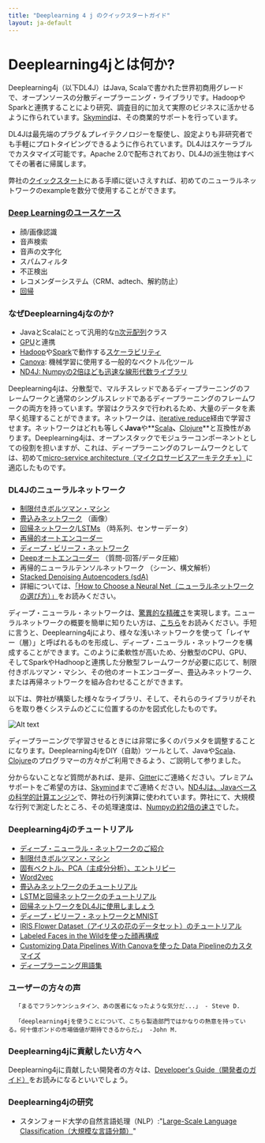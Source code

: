 ```yaml
---
title: "Deeplearning 4 j のクイックスタートガイド"
layout: ja-default
---
```


# Deeplearning4jとは何か?

Deeplearning4j（以下DL4J）はJava, Scalaで書かれた世界初商用グレードで、オープンソースの分散ディープラーニング・ライブラリです。Hadoopや Sparkと連携することにより研究、調査目的に加えて実際のビジネスに活かせるように作られています。[Skymind](http://skymind.io)は、その商業的サポートを行っています。

DL4Jは最先端のプラグ＆プレイテクノロジーを駆使し、設定よりも非研究者でも手軽にプロトタイピングできるように作られています。DL4Jはスケーラブルでカスタマイズ可能です。Apache 2.0で配布されており、DL4Jの派生物はすべてその著者に帰属します。

弊社の[クイックスタート](../ja-quickstart)にある手順に従いさえすれば、初めてのニューラルネットワークのexampleを数分で使用することができます。

### [Deep Learningのユースケース](../use_cases.html)

* 顔/画像認識
* 音声検索
* 音声の文字化
* スパムフィルタ
* 不正検出 
* レコメンダーシステム（CRM、adtech、解約防止）
* [回帰](../linear-regression.html)

### なぜDeeplearning4jなのか? 

* JavaとScalaにとって汎用的な[n次元配列](http://nd4j.org/)クラス
* [GPU](http://nd4j.org/gpu_native_backends.html)と連携
* [Hadoop](https://github.com/deeplearning4j/deeplearning4j/tree/master/deeplearning4j-scaleout/hadoop-yarn)や[Spark](../gpu_aws.html)で動作する[スケーラビリティ](../spark.html) 
* [Canova](../canova.html): 機械学習に使用する一般的なベクトル化ツール
* [ND4J: Numpyの2倍ほども迅速な線形代数ライブラリ](http://nd4j.org/benchmarking)

Deeplearning4jは、分散型で、マルチスレッドであるディープラーニングのフレームワークと通常のシングルスレッドであるディープラーニングのフレームワークの両方を持っています。学習はクラスタで行われるため、大量のデータを素早く処理することができます。ネットワークは、[iterative reduce](../iterativereduce.html)経由で学習させます。ネットワークはどれも等しく**Java**や**[Scala](http://nd4j.org/scala.html)**、**[Clojure](https://github.com/wildermuthn/d4lj-iris-example-clj/blob/master/src/dl4j_clj_example/core.clj)**と互換性があります。Deeplearning4jは、オープンスタックでモジュラーコンポーネントとしての役割を担いますが、これは、ディープラーニングのフレームワークとしては、初めて[micro-service architecture（マイクロサービスアーキテクチャ）](http://microservices.io/patterns/microservices.html)に適応したものです。

### DL4Jのニューラルネットワーク

* [制限付きボルツマン・マシン](../ja-restrictedboltzmannmachine.html)
* [畳込みネットワーク](../convolutionalnets.html) （画像）
* [回帰ネットワーク](../usingrnns.html)/[LSTMs](../lstm.html) （時系列、センサーデータ）
* [再帰的オートエンコーダー](https://github.com/deeplearning4j/deeplearning4j/blob/master/deeplearning4j-core/src/main/java/org/deeplearning4j/nn/layers/feedforward/autoencoder/recursive/RecursiveAutoEncoder.java)
* [ディープ・ビリーフ・ネットワーク](../deepbeliefnetwork.html)
* [Deepオートエンコーダー](http://deeplearning4j.org/deepautoencoder.html) （質問-回答/データ圧縮）
* 再帰的ニューラルテンソルネットワーク （シーン、構文解析）
* [Stacked Denoising Autoencoders (sdA)](../stackeddenoisingautoencoder.html)
* 詳細については、[「How to Choose a Neural Net（ニューラルネットワークの選び方）」](../neuralnetworktable.html)をお読みください。

ディープ・ニューラル・ネットワークは、[驚異的な精確さ](../accuracy)を実現します。ニューラルネットワークの概要を簡単に知りたい方は、[こちら](../ja-neuralnet-overview)をお読みください。手短に言うと、Deeplearning4jにより、様々な浅いネットワークを使って「レイヤー（層）」と呼ばれるものを形成し、ディープ・ニューラル・ネットワークを構成することができます。このように柔軟性が高いため、分散型のCPU、GPU、そしてSparkやHadhoopと連携した分散型フレームワークが必要に応じて、制限付きボルツマン・マシン、その他のオートエンコーダー、畳込みネットワーク、または再帰ネットワークを組み合わせることができます。 

以下は、弊社が構築した様々なライブラリ、そして、それらのライブラリがそれらを取り巻くシステムのどこに位置するのかを図式化したものです。

![Alt text](../img/schematic_overview.png)

ディープラーニングで学習させるときには非常に多くのパラメタを調整することになります。Deeplearning4jをDIY（自助）ツールとして、Javaや[Scala](https://github.com/deeplearning4j/nd4s)、[Clojure](https://github.com/whilo/clj-nd4j)のプログラマーの方々がご利用できるよう、ご説明して参りました。

分からないことなど質問があれば、是非、[Gitter](https://gitter.im/deeplearning4j/deeplearning4j)にご連絡ください。プレミアムサポートをご希望の方は、[Skymind](http://www.skymind.io/contact/)までご連絡ください。[ND4Jは、Javaベースの科学的計算エンジン](http://nd4j.org/ja-index)で、弊社の行列演算に使われています。弊社にて、大規模な行列で測定したところ、その処理速度は、[Numpyの約2倍の速さ](http://nd4j.org/benchmarking)でした。

### Deeplearning4jのチュートリアル

* [ディープ・ニューラル・ネットワークのご紹介](../ja-neuralnet-overview.html)
* [制限付きボルツマン・マシン](../ja-restrictedboltzmannmachine.html)
* [固有ベクトル、PCA（主成分分析）、エントリピー](../ja-eigenvector.html)
* [Word2vec](../ja-word2vec)
* [畳込みネットワークのチュートリアル](../convolutionalnets.html)
* [LSTMと回帰ネットワークのチュートリアル](../lstm.html)
* [回帰ネットワークをDL4Jに使用しましょう](../usingrnns.html)
* [ディープ・ビリーフ・ネットワークとMNIST](../mnist-tutorial.html)
* [IRIS Flower Dataset（アイリスの花のデータセット）のチュートリアル](../iris-flower-dataset-tutorial.html)
* [Labeled Faces in the Wildを使った顔再構成](../facial-reconstruction-tutorial.html)
* [Customizing Data Pipelines With Canovaを使った Data Pipelineのカスタマイズ](../image-data-pipeline.html)
* [ディープラーニング用語集](../glossary.html)

### ユーザーの方々の声

      「まるでフランケンシュタイン、あの医者になったような気分だ...」 - Steve D. 
      
      「deeplearning4jを使うことについて、こちら製造部門ではかなりの熱意を持っている。何十億ポンドの市場価値が期待できるからだ。」 -John M.

### Deeplearning4jに貢献したい方々へ

Deeplearning4jに貢献したい開発者の方々は、[Developer's Guide（開発者のガイド）](../devguide.html)をお読みになるといいでしょう。

### Deeplearning4jの研究

* スタンフォード大学の自然言語処理（NLP）:"[Large-Scale Language Classification（大規模な言語分類）](http://nlp.stanford.edu/courses/cs224n/2015/reports/24.pdf)"
